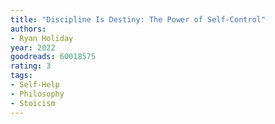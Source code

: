 ```yaml
---
title: "Discipline Is Destiny: The Power of Self-Control"
authors:
- Ryan Holiday
year: 2022
goodreads: 60018575
rating: 3
tags:
- Self-Help
- Philosophy
- Stoicism
---
```

